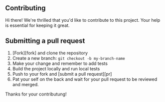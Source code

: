 ## Contributing

Hi there! We're thrilled that you'd like to contribute to this project. Your help is essential for keeping it great.

## Submitting a pull request

1. [Fork][fork] and clone the repository
2. Create a new branch: `git checkout -b my-branch-name`
3. Make your change and remember to add tests
4. Build the project locally and run local tests
5. Push to your fork and [submit a pull request][pr]
6. Pat your self on the back and wait for your pull request to be reviewed and merged.

Thanks for your contributung!
